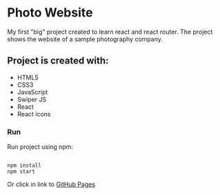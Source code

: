 <h1>Photo Website</h1>
<p>My first "big" project created to learn react and react router. The project shows the website of a sample photography company.</p>

<h2>Project is created with:</h2>
<ul>
  <li>HTML5</li>
  <li>CSS3</li>
  <li>JavaScript</li>
  <li>Swiper JS</li>
  <li>React</li>
  <li>React icons</li>
 </ul>
 
<h3>Run</h3>
<p>Run project using npm: </p>

```

npm install
npm start

```

Or click in link to [GitHub Pages](https://mateusz-wdowiak.github.io/photo-website/)





